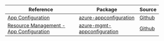 | Reference | Package | Source |
|---|---|---|
|[App Configuration](appconfiguration-readme.md)|[azure-appconfiguration](https://pypi.org/project/azure-appconfiguration)|[Github](https://github.com/Azure/azure-sdk-for-python/blob/main/sdk/appconfiguration/azure-appconfiguration)|
|[Resource Management - App Configuration](mgmt-appconfiguration-readme.md)|[azure-mgmt-appconfiguration](https://pypi.org/project/azure-mgmt-appconfiguration)|[Github](https://github.com/Azure/azure-sdk-for-python/blob/main/sdk/appconfiguration/azure-mgmt-appconfiguration)|

